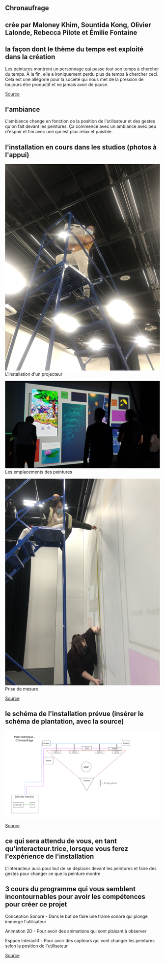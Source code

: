 ## Chronaufrage

## crée par Maloney Khim, Sountida Kong, Olivier Lalonde, Rebecca Pilote et Émilie Fontaine

## la façon dont le thème du temps est exploité dans la création
Les peintures montrent un personnage qui passe tout son temps à chercher du temps. À la fin, elle a ironiquement perdu plus de temps à chercher ceci. Cela est une allégorie pour la société qui nous met de la pression de toujours être productif et ne jamais avoir de pause.

[Source](https://github.com/Blobduckies/Chronaufrage)

## l'ambiance
L'ambiance change en fonction de la position de l'utilisateur et des gestes qu'on fait devant les peintures. Ça commence avec un ambiance avec peu d'espoir et fini avec une qui est plus relax et paisible.

## l'installation en cours dans les studios (photos à l'appui)

![projecteur](media_chronaufrage/projecteur.jpg)
L'installation d'un projecteur

![peintures](media_chronaufrage/peintures.jpg)
Les emplacements des peintures

![mesures](media_chronaufrage/mesures.jpg)
Prise de mesure

[Source](https://github.com/Blobduckies/Chronaufrage)

## le schéma de l'installation prévue (insérer le schéma de plantation, avec la source)

![plan](media_chronaufrage/plan_technique.png)

[Source](https://github.com/Blobduckies/Chronaufrage)

## ce qui sera attendu de vous, en tant qu'interacteur.trice, lorsque vous ferez l'expérience de l'installation

L'interacteur aura pour but de se déplacer devant les peintures et faire des gestes pour changer ce que la peinture montre

## 3 cours du programme qui vous semblent incontournables pour avoir les compétences pour créer ce projet

Conception Sonore - Dans le but de faire une trame sonore qui plonge immerge l'utilisateur

Animation 2D - Pour avoir des animations qui sont plaisant à observer

Espace Interactif - Pour avoir des capteurs qui vont changer les peintures selon la position de l'utilisateur

[Source](https://www.cmontmorency.qc.ca/programmes/nos-programmes-detudes/techniques/techniques-dintegration-multimedia/grille-de-cours/)
